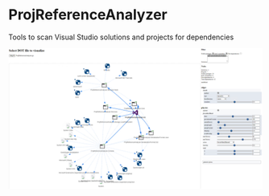 # ProjReferenceAnalyzer
Tools to scan Visual Studio solutions and projects for dependencies

![Screenshot](docs/images/screenshot.png)